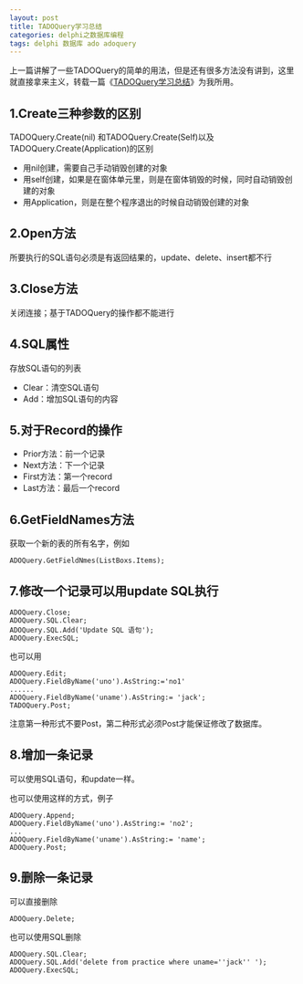 ```yaml
---
layout: post
title: TADOQuery学习总结 
categories: delphi之数据库编程
tags: delphi 数据库 ado adoquery
---
```



上一篇讲解了一些TADOQuery的简单的用法，但是还有很多方法没有讲到，这里就直接拿来主义，转载一篇《[TADOQuery学习总结](http://blog.csdn.net/phaze/article/details/5734786)》为我所用。
 

1.Create三种参数的区别
---

TADOQuery.Create(nil) 和TADOQuery.Create(Self)以及TADOQuery.Create(Application)的区别

* 用nil创建，需要自己手动销毁创建的对象
* 用self创建，如果是在窗体单元里，则是在窗体销毁的时候，同时自动销毁创建的对象
* 用Application，则是在整个程序退出的时候自动销毁创建的对象

2.Open方法
---

所要执行的SQL语句必须是有返回结果的，update、delete、insert都不行

3.Close方法
---

关闭连接；基于TADOQuery的操作都不能进行

4.SQL属性
---

存放SQL语句的列表

* Clear：清空SQL语句
* Add：增加SQL语句的内容

5.对于Record的操作 
---

* Prior方法：前一个记录
* Next方法：下一个记录
* First方法：第一个record
* Last方法：最后一个record

6.GetFieldNames方法
---

获取一个新的表的所有名字，例如

    ADOQuery.GetFieldNmes(ListBoxs.Items);

7.修改一个记录可以用update SQL执行
---

    ADOQuery.Close;
    ADOQuery.SQL.Clear;
    ADOQuery.SQL.Add('Update SQL 语句');
    ADOQuery.ExecSQL;

也可以用

    ADOQuery.Edit;
    ADOQuery.FieldByName('uno').AsString:='no1'
    ......
    ADOQuery.FieldByName('uname').AsString:= 'jack';
    TADOQuery.Post;

注意第一种形式不要Post，第二种形式必须Post才能保证修改了数据库。

8.增加一条记录
---

可以使用SQL语句，和update一样。

也可以使用这样的方式，例子

    ADOQuery.Append;
    ADOQuery.FieldByName('uno').AsString:= 'no2';
    ...
    ADOQuery.FieldByName('uname').AsString:= 'name';
    ADOQuery.Post;

9.删除一条记录
---

可以直接删除

    ADOQuery.Delete;

也可以使用SQL删除

    ADOQuery.SQL.Clear;
    ADOQuery.SQL.Add('delete from practice where uname=''jack'' ');
    ADOQuery.ExecSQL;

　　